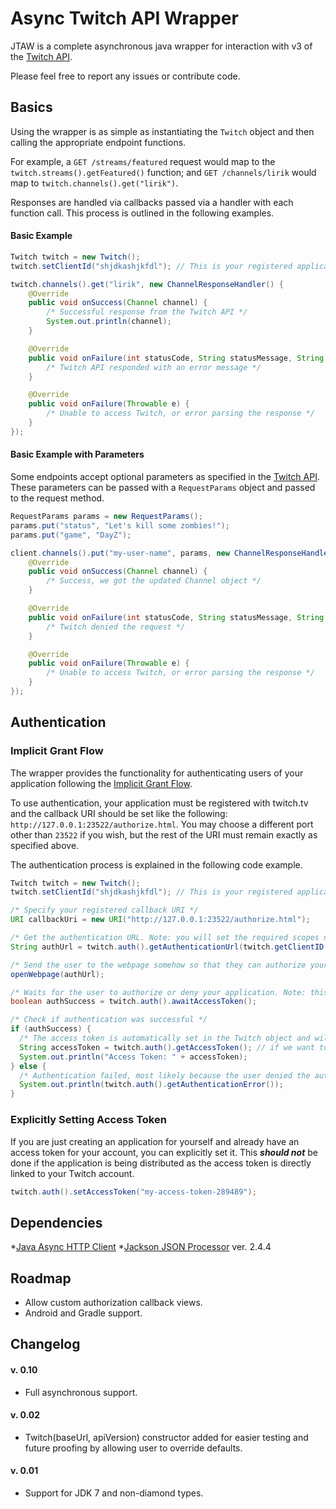 # Async Twitch API Wrapper
JTAW is a complete asynchronous java wrapper for interaction with v3 of the [Twitch API](https://github.com/justintv/Twitch-API).

Please feel free to report any issues or contribute code.

## Basics

Using the wrapper is as simple as instantiating the `Twitch` object and then calling the appropriate endpoint functions.

For example, a `GET /streams/featured` request would map to the `twitch.streams().getFeatured()` function; and `GET /channels/lirik` would map to `twitch.channels().get("lirik")`.

Responses are handled via callbacks passed via a handler with each function call. This process is outlined in the following examples.

#### Basic Example

```java
Twitch twitch = new Twitch();
twitch.setClientId("shjdkashjkfdl"); // This is your registered application's client ID

twitch.channels().get("lirik", new ChannelResponseHandler() {
    @Override
    public void onSuccess(Channel channel) {
        /* Successful response from the Twitch API */
        System.out.println(channel);
    }

    @Override
    public void onFailure(int statusCode, String statusMessage, String errorMessage) {
        /* Twitch API responded with an error message */
    }

    @Override
    public void onFailure(Throwable e) {
        /* Unable to access Twitch, or error parsing the response */
    }
});
```

#### Basic Example with Parameters

Some endpoints accept optional parameters as specified in the [Twitch API](https://github.com/justintv/Twitch-API). These parameters can be passed with a `RequestParams` object and passed to the request method.

```java
RequestParams params = new RequestParams();
params.put("status", "Let's kill some zombies!");
params.put("game", "DayZ");

client.channels().put("my-user-name", params, new ChannelResponseHandler() {
    @Override
    public void onSuccess(Channel channel) {
        /* Success, we got the updated Channel object */
    }

    @Override
    public void onFailure(int statusCode, String statusMessage, String errorMessage) {
        /* Twitch denied the request */
    }

    @Override
    public void onFailure(Throwable e) {
        /* Unable to access Twitch, or error parsing the response */
    }
});
```

## Authentication

### Implicit Grant Flow

The wrapper provides the functionality for authenticating users of your application following the [Implicit Grant Flow](https://github.com/justintv/Twitch-API/blob/master/authentication.md#implicit-grant-flow). 

To use authentication, your application must be registered with twitch.tv and the callback URI should be set like the following:
`http://127.0.0.1:23522/authorize.html`. You may choose a different port other than `23522` if you wish, but the rest of the URI must remain exactly as specified above.

The authentication process is explained in the following code example.

```java
Twitch twitch = new Twitch();
twitch.setClientId("shjdkashjkfdl"); // This is your registered application's client ID

/* Specify your registered callback URI */
URI callbackUri = new URI("http://127.0.0.1:23522/authorize.html");

/* Get the authentication URL. Note: you will set the required scopes needed here. */
String authUrl = twitch.auth().getAuthenticationUrl(twitch.getClientID(), callbackUri, Scopes.USER_READ, Scopes.CHANNEL_READ);

/* Send the user to the webpage somehow so that they can authorize your application */
openWebpage(authUrl);

/* Waits for the user to authorize or deny your application. Note: this function will block until a response is received! */
boolean authSuccess = twitch.auth().awaitAccessToken();

/* Check if authentication was successful */
if (authSuccess) {
  /* The access token is automatically set in the Twitch object and will be sent with all further API requests! */
  String accessToken = twitch.auth().getAccessToken(); // if we want to explicitly get it for some reason
  System.out.println("Access Token: " + accessToken);
} else {
  /* Authentication failed, most likely because the user denied the authorization request */
  System.out.println(twitch.auth().getAuthenticationError());
}
```

### Explicitly Setting Access Token

If you are just creating an application for yourself and already have an access token for your account, you can explicitly set it. This _**should not**_ be done if the application is being distributed as the access token is directly linked to your Twitch account.

```java
twitch.auth().setAccessToken("my-access-token-289489");
```

## Dependencies

*[Java Async HTTP Client](https://github.com/mb3364/java-async-http)
*[Jackson JSON Processor](http://wiki.fasterxml.com/JacksonHome) ver. 2.4.4

## Roadmap

* Allow custom authorization callback views.
* Android and Gradle support.

## Changelog

#### v. 0.10

* Full asynchronous support.

#### v. 0.02

* Twitch(baseUrl, apiVersion) constructor added for easier testing and future proofing by allowing user to override defaults.

#### v. 0.01

* Support for JDK 7 and non-diamond types.
